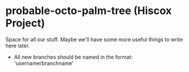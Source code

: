 # probable-octo-palm-tree (Hiscox Project)
Space for all our stuff. Maybe we'll have some more useful things to write here later.
- All new branches should be named in the format: 'username/branchname'

